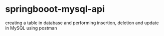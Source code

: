 # springbooot-mysql-api
creating a table in database and performing insertion, deletion and update in MySQL using postman
